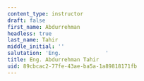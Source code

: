 ```yaml
---
content_type: instructor
draft: false
first_name: Abdurrehman
headless: true
last_name: Tahir
middle_initial: ''
salutation: 'Eng.              '
title: Eng. Abdurrehman Tahir
uid: 89cbcac2-77fe-43ae-ba5a-1a89818171fb
---
```

